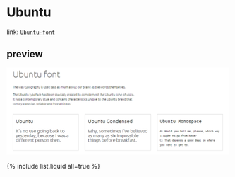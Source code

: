 ---
---

# Ubuntu

link: [`Ubuntu-font`](https://design.ubuntu.com/font/)


## preview

![`ubuntu`](../image/ubuntu.png)



{% include list.liquid all=true %}

